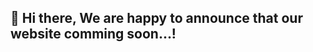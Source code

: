 ## 👋 Hi there, We are happy to announce that our website comming soon...!

<!---
digiduniya/digiduniya is a ✨ special ✨ repository because its `README.md` (this file) appears on your GitHub profile.
You can click the Preview link to take a look at your changes.
--->

